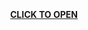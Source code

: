 <column-set gutter="1"><column-unit slot="0"> <br>
 &nbsp; &nbsp; &nbsp; &nbsp; &nbsp; &nbsp; &nbsp; &nbsp; &nbsp; &nbsp; &nbsp; &nbsp; &nbsp; &nbsp; &nbsp; &nbsp; &nbsp; &nbsp; &nbsp; &nbsp; &nbsp; &nbsp; &nbsp; &nbsp; &nbsp; &nbsp; &nbsp; &nbsp; &nbsp; &nbsp; &nbsp;  &nbsp; &nbsp;<div style="text-align: center"><b><span style="--font-scale: 1.3; line-height: 3.2; color: rgb(0, 1, 0);"><br>
<br>
<gallery-freeform mobile-gutter="2rem"><media-item limit-by="width" rotation="0" freeform-scale="27.40" freeform-y="0" freeform-x="36.480121900540254" href="first-page" rel="history" class="linked" freeform-z="1" scale="27.40" hash="T2356486318232471799296975863958" slot="slot-0"></media-item></gallery-freeform><a style="--font-scale: 1.2; line-height: 0.5;" href="first-page" rel="history">CLICK TO OPEN</a></span></b></div></column-unit></column-set>

